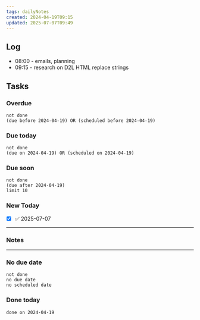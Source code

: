 ```yaml
---
tags: dailyNotes
created: 2024-04-19T09:15
updated: 2025-07-07T09:49
---
```

## Log
- 08:00 - emails, planning
- 09:15 - research on D2L HTML replace strings

## Tasks
### Overdue
```tasks
not done
(due before 2024-04-19) OR (scheduled before 2024-04-19)
```

### Due today
```tasks
not done
(due on 2024-04-19) OR (scheduled on 2024-04-19)
```

### Due soon
```tasks
not done
(due after 2024-04-19)
limit 10
```

### New Today
- [x] ✅ 2025-07-07
----
### Notes

----
### No due date
```tasks
not done
no due date
no scheduled date
```

### Done today
```tasks
done on 2024-04-19
```
